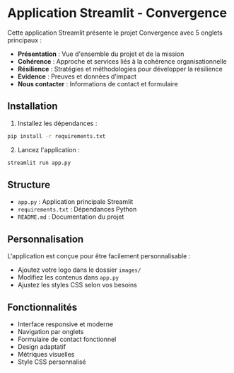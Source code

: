 # Application Streamlit - Convergence

Cette application Streamlit présente le projet Convergence avec 5 onglets principaux :
- **Présentation** : Vue d'ensemble du projet et de la mission
- **Cohérence** : Approche et services liés à la cohérence organisationnelle
- **Résilience** : Stratégies et méthodologies pour développer la résilience
- **Evidence** : Preuves et données d'impact
- **Nous contacter** : Informations de contact et formulaire

## Installation

1. Installez les dépendances :
```bash
pip install -r requirements.txt
```

2. Lancez l'application :
```bash
streamlit run app.py
```

## Structure

- `app.py` : Application principale Streamlit
- `requirements.txt` : Dépendances Python
- `README.md` : Documentation du projet

## Personnalisation

L'application est conçue pour être facilement personnalisable :
- Ajoutez votre logo dans le dossier `images/`
- Modifiez les contenus dans `app.py`
- Ajustez les styles CSS selon vos besoins

## Fonctionnalités

- Interface responsive et moderne
- Navigation par onglets
- Formulaire de contact fonctionnel
- Design adaptatif
- Métriques visuelles
- Style CSS personnalisé

